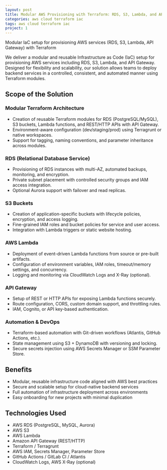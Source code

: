 ```yaml
---
layout: post
title: Modular AWS Provisioning with Terraform: RDS, S3, Lambda, and API Gateway
categories: aws cloud terraform iac
tags: aws cloud terraform iac
project: 1
---
```


Modular IaC setup for provisioning AWS services (RDS, S3, Lambda, API Gateway) with Terraform

<!--more-->

We deliver a modular and reusable Infrastructure as Code (IaC) setup for provisioning AWS services including RDS, S3, Lambda, and API Gateway. Designed for flexibility and scalability, our solution allows teams to deploy backend services in a controlled, consistent, and automated manner using Terraform modules.

## Scope of the Solution

### Modular Terraform Architecture

- Creation of reusable Terraform modules for RDS (PostgreSQL/MySQL), S3 buckets, Lambda functions, and REST/HTTP APIs with API Gateway.  
- Environment-aware configuration (dev/staging/prod) using Terragrunt or native workspaces.  
- Support for tagging, naming conventions, and parameter inheritance across modules.

### RDS (Relational Database Service)

- Provisioning of RDS instances with multi-AZ, automated backups, monitoring, and encryption.  
- Private subnet placement with controlled security groups and IAM access integration.  
- Optional Aurora support with failover and read replicas.

### S3 Buckets

- Creation of application-specific buckets with lifecycle policies, encryption, and access logging.  
- Fine-grained IAM roles and bucket policies for service and user access.  
- Integration with Lambda triggers or static website hosting.

### AWS Lambda

- Deployment of event-driven Lambda functions from source or pre-built artifacts.  
- Configuration of environment variables, IAM roles, timeout/memory settings, and concurrency.  
- Logging and monitoring via CloudWatch Logs and X-Ray (optional).

### API Gateway

- Setup of REST or HTTP APIs for exposing Lambda functions securely.  
- Route configuration, CORS, custom domain support, and throttling rules.  
- IAM, Cognito, or API key-based authentication.

### Automation & DevOps

- Terraform-based automation with Git-driven workflows (Atlantis, GitHub Actions, etc.).  
- State management using S3 + DynamoDB with versioning and locking.  
- Secure secrets injection using AWS Secrets Manager or SSM Parameter Store.

## Benefits

- Modular, reusable infrastructure code aligned with AWS best practices  
- Secure and scalable setup for cloud-native backend services  
- Full automation of infrastructure deployment across environments  
- Easy onboarding for new projects with minimal duplication

## Technologies Used

- AWS RDS (PostgreSQL, MySQL, Aurora)  
- AWS S3  
- AWS Lambda  
- Amazon API Gateway (REST/HTTP)  
- Terraform / Terragrunt  
- AWS IAM, Secrets Manager, Parameter Store  
- GitHub Actions / GitLab CI / Atlantis  
- CloudWatch Logs, AWS X-Ray (optional)
